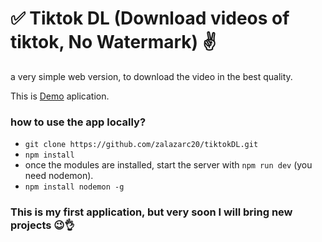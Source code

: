 # ✅ Tiktok DL (Download videos of tiktok, No Watermark) ✌️

a very simple web version, to download the video in the best quality.

This is [Demo](https://tiktokdl.up.railway.app/) aplication.

### how to use the app locally?
- `git clone https://github.com/zalazarc20/tiktokDL.git`
- `npm install`
- once the modules are installed, start the server with `npm run dev` (you need nodemon).
- `npm install nodemon -g`

### This is my first application, but very soon I will bring new projects 😉👌